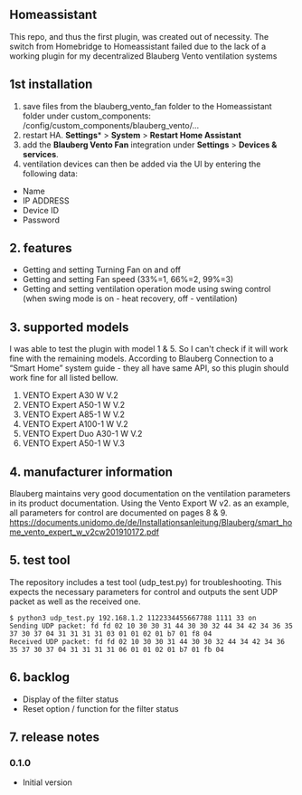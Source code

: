 ## Homeassistant
This repo, and thus the first plugin, was created out of necessity.
The switch from Homebridge to Homeassistant failed due to the lack of a working plugin for my decentralized Blauberg Vento ventilation systems


## 1st installation
1. save files from the blauberg_vento_fan folder to the Homeassistant folder under custom_components: /config/custom_components/blauberg_vento/...
2. restart HA. **Settings*** > **System** > **Restart Home Assistant**
3. add the **Blauberg Vento Fan** integration under **Settings** > **Devices & services**.
4. ventilation devices can then be added via the UI by entering the following data:
- Name
- IP ADDRESS
- Device ID
- Password

## 2. features
- Getting and setting Turning Fan on and off
- Getting and setting Fan speed (33%=1, 66%=2, 99%=3)
- Getting and setting ventilation operation mode using swing control (when swing mode is on - heat recovery, off - ventilation)

## 3. supported models
I was able to test the plugin with model 1 & 5. So I can't check if it will work fine with the remaining models.
According to Blauberg Connection to a “Smart Home” system guide - they all have same API, so this plugin should work fine for all listed bellow.

1. VENTO Expert A30 W V.2
2. VENTO Expert A50-1 W V.2
3. VENTO Expert A85-1 W V.2
4. VENTO Expert A100-1 W V.2
5. VENTO Expert Duo A30-1 W V.2
6. VENTO Expert A50-1 W V.3

## 4. manufacturer information
Blauberg maintains very good documentation on the ventilation parameters in its product documentation.
Using the Vento Export W v2. as an example, all parameters for control are documented on pages 8 & 9.
https://documents.unidomo.de/de/Installationsanleitung/Blauberg/smart_home_vento_expert_w_v2cw201910172.pdf

## 5. test tool
The repository includes a test tool (udp_test.py) for troubleshooting.
This expects the necessary parameters for control and outputs the sent UDP packet as well as the received one.
```console
$ python3 udp_test.py 192.168.1.2 1122334455667788 1111 33 on
Sending UDP packet: fd fd 02 10 30 30 31 44 30 30 32 44 34 42 34 36 35 37 30 37 04 31 31 31 31 03 01 01 02 01 b7 01 f8 04
Received UDP packet: fd fd 02 10 30 30 31 44 30 30 32 44 34 42 34 36 35 37 30 37 04 31 31 31 31 06 01 01 02 01 b7 01 fb 04
```
## 6. backlog
- Display of the filter status
- Reset option / function for the filter status

## 7. release notes

### 0.1.0
- Initial version
